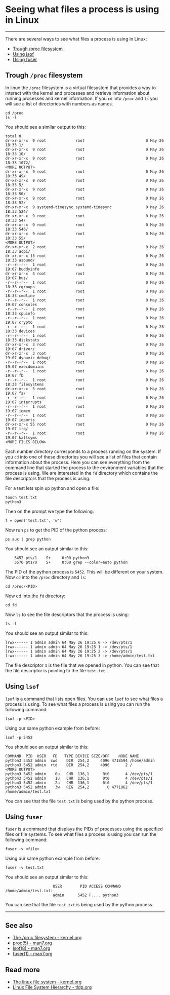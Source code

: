 # Seeing what files a process is using in Linux
***
There are several ways to see what files a process is using in Linux:

- [Trough /proc filesystem](#trough-<code>/proc</code>-filesystem)
- [Using lsof](#using-<code>lsof</code>)
- [Using fuser](#using-<code>fuser</code>)

## Trough `/proc` filesystem

In linux the `/proc` filesystem is a virtual filesystem that provides a way to interact with the kernel and processes and retrieve information about running processes and kernel information. If you `cd` into `/proc` and `ls` you will see a list of directories with numbers as names.

```
cd /proc
ls -l
```

You should see a similar output to this:

```
total 0
dr-xr-xr-x  9 root             root                           0 May 26 18:33 1/
dr-xr-xr-x  9 root             root                           0 May 26 18:33 10/
dr-xr-xr-x  9 root             root                           0 May 26 18:33 1072/
<MORE OUTPUT>
dr-xr-xr-x  9 root             root                           0 May 26 18:33 49/
dr-xr-xr-x  9 root             root                           0 May 26 18:33 5/
dr-xr-xr-x  9 root             root                           0 May 26 18:33 50/
dr-xr-xr-x  9 root             root                           0 May 26 18:33 52/
dr-xr-xr-x  9 systemd-timesync systemd-timesync               0 May 26 18:33 524/
dr-xr-xr-x  9 root             root                           0 May 26 18:33 54/
dr-xr-xr-x  9 root             root                           0 May 26 18:33 546/
dr-xr-xr-x  9 root             root                           0 May 26 18:33 55/
<MORE OUTPUT>
dr-xr-xr-x  2 root             root                           0 May 26 18:33 acpi/
dr-xr-xr-x 13 root             root                           0 May 26 18:33 asound/
-r--r--r--  1 root             root                           0 May 26 19:07 buddyinfo
dr-xr-xr-x  4 root             root                           0 May 26 19:07 bus/
-r--r--r--  1 root             root                           0 May 26 18:33 cgroups
-r--r--r--  1 root             root                           0 May 26 18:33 cmdline
-r--r--r--  1 root             root                           0 May 26 19:07 consoles
-r--r--r--  1 root             root                           0 May 26 18:33 cpuinfo
-r--r--r--  1 root             root                           0 May 26 19:07 crypto
-r--r--r--  1 root             root                           0 May 26 18:33 devices
-r--r--r--  1 root             root                           0 May 26 18:33 diskstats
dr-xr-xr-x  3 root             root                           0 May 26 19:07 driver/
dr-xr-xr-x  3 root             root                           0 May 26 19:07 dynamic_debug/
-r--r--r--  1 root             root                           0 May 26 19:07 execdomains
-r--r--r--  1 root             root                           0 May 26 19:07 fb
-r--r--r--  1 root             root                           0 May 26 18:33 filesystems
dr-xr-xr-x  5 root             root                           0 May 26 19:07 fs/
-r--r--r--  1 root             root                           0 May 26 19:07 interrupts
-r--r--r--  1 root             root                           0 May 26 19:07 iomem
-r--r--r--  1 root             root                           0 May 26 19:07 ioports
dr-xr-xr-x 55 root             root                           0 May 26 19:07 irq/
-r--r--r--  1 root             root                           0 May 26 19:07 kallsyms
<MORE FILES BELOW>
```

Each number directory corresponds to a process running on the system. If you `cd` into one of these directories you will see a list of files that contain information about the process. Here you can see everything from the command line that started the process to the environment variables that the process is using. We are interested in the `fd` directory which contains the file descriptors that the process is using.

For a test lets spin up python and open a file:

```
touch test.txt
python3
```

Then on the prompt we type the following:

```
f = open('test.txt', 'w')
```

Now run `ps` to get the PID of the python process:

```
ps aux | grep python
```

You should see an output similar to this:

```
    5452 pts/1    S+     0:00 python3
    5576 pts/0    S+     0:00 grep --color=auto python
```

The PID of the python process is `5452`. This will be different on your system. Now `cd` into the `/proc` directory and `ls`:

```
cd /proc/<PID>
```

Now cd into the `fd` directory:

```
cd fd
```

Now `ls` to see the file descriptors that the process is using:

```
ls -l
```

You should see an output similar to this:

```
lrwx------ 1 admin admin 64 May 26 19:25 0 -> /dev/pts/1
lrwx------ 1 admin admin 64 May 26 19:25 1 -> /dev/pts/1
lrwx------ 1 admin admin 64 May 26 19:25 2 -> /dev/pts/1
l-wx------ 1 admin admin 64 May 26 19:25 3 -> /home/admin/test.txt
```

The file descriptor `3` is the file that we opened in python. You can see that the file descriptor is pointing to the file `test.txt`.

## Using `lsof`

`lsof` is a command that lists open files. You can use `lsof` to see what files a process is using. To see what files a process is using you can run the following command:

```
lsof -p <PID>
```

Using our same python example from before:

```
lsof -p 5452
```

You should see an output similar to this:

```
COMMAND  PID  USER   FD   TYPE DEVICE SIZE/OFF    NODE NAME
python3 5452 admin  cwd    DIR  254,2     4096 4718594 /home/admin
python3 5452 admin  rtd    DIR  254,2     4096       2 /
<MORE OUTPUT>
python3 5452 admin    0u   CHR  136,1      0t0       4 /dev/pts/1
python3 5452 admin    1u   CHR  136,1      0t0       4 /dev/pts/1
python3 5452 admin    2u   CHR  136,1      0t0       4 /dev/pts/1
python3 5452 admin    3w   REG  254,2        0 4771062 /home/admin/test.txt
```

You can see that the file `test.txt` is being used by the python process.

## Using `fuser`

`fuser` is a command that displays the PIDs of processes using the specified files or file systems. To see what files a process is using you can run the following command:

```
fuser -v <file>
```

Using our same python example from before:

```
fuser -v test.txt
```

You should see an output similar to this:

```
                     USER        PID ACCESS COMMAND
/home/admin/test.txt:
                     admin      5452 F.... python3
```

You can see that the file `test.txt` is being used by the python process.

---
## See also
- [The /proc filesystem - kernel.org](https://www.kernel.org/doc/html/latest/filesystems/proc.html)
- [proc(5) -  man7.org](https://www.man7.org/linux/man-pages/man5/proc.5.html)
- [lsof(8) - man7.org](https://www.man7.org/linux/man-pages/man8/lsof.8.html)
- [fuser(1) - man7.org](https://www.man7.org/linux/man-pages/man1/fuser.1.html)

## Read more
- [The linux file system - kernel.org](https://www.kernel.org/doc/html/latest/filesystems/index.html)
- [Linux File System Hierarchy - tldp.org](https://tldp.org/LDP/Linux-Filesystem-Hierarchy/html/index.html)